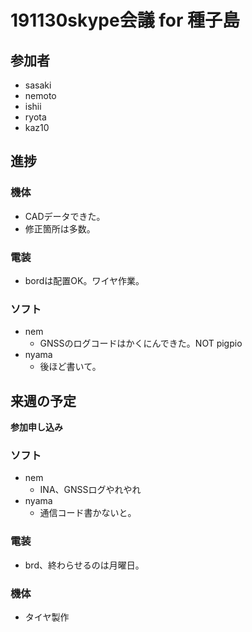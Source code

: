 # 191130skype会議 for 種子島
## 参加者
* sasaki
* nemoto
* ishii
* ryota
* kaz10

## 進捗
### 機体
* CADデータできた。
* 修正箇所は多数。
### 電装
* bordは配置OK。ワイヤ作業。
### ソフト
* nem
	* GNSSのログコードはかくにんできた。NOT pigpio
* nyama
	* 後ほど書いて。
  
## 来週の予定
**参加申し込み**
  
### ソフト
* nem
	* INA、GNSSログやれやれ
* nyama
	* 通信コード書かないと。
### 電装
* brd、終わらせるのは月曜日。
### 機体
* タイヤ製作
